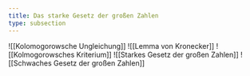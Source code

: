 ```yaml
---
title: Das starke Gesetz der großen Zahlen
type: subsection
---
```


![[Kolomogorowsche Ungleichung]]
![[Lemma von Kronecker]]
![[Kolmogorowsches Kriterium]]
![[Starkes Gesetz der großen Zahlen]]
![[Schwaches Gesetz der großen Zahlen]]